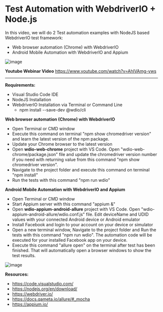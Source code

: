 # Test Automation with WebdriverIO + Node.js

In this video, we will do 2 Test automation examples with NodeJS based WebdriverIO test framework:

 * Web browser automation (Chrome) with WebdriverIO
 * Android Mobile Automation with WebdriverIO and Appium

![image](https://user-images.githubusercontent.com/89974862/169085283-1797e7a1-22af-486a-9932-39c33a43d270.png)

**Youtube Webinar Video** https://www.youtube.com/watch?v=AhIVAmg-yws

***********

**Requirements:**

- Visual Studio Code IDE
- NodeJS Installation
- WebdriverIO Installation via Terminal or Command Line
  - npm install --save-dev @wdio/cli

**Web browser automation (Chrome) with WebdriverIO**
- Open Terminal or CMD window
- Execute this command on terminal "npm show chromedriver version" and learn the latest version of the npm package.
- Update your Chrome browser to the latest version
- Open **wdio-web-chrome** project with VS Code. Open "wdio-web-chrome/package.json" file and update the chromedriver version number if you need with returning value from this command "npm show chromedriver version".
- Navigate to the project folder and execute this command on terminal "npm install"
- Run the tests with this command "npm run wdio"


**Android Mobile Automation with WebdriverIO and Appium**
- Open Terminal or CMD window
- Start Appium server with this command "appium &"
- Open **wdio-appium-android-allure** project with VS Code. Open "wdio-appium-android-allure/wdio.conf.js" file. Edit deviceName and UDID values with your connected Android device or Android emulator
- Install Facebook and login to your account on your device or simulator
- Open a new terminal window, Navigate to the project folder and Run the tests with this command "npm run wdio". The automation code will be executed for your installed Facebook app on your device.
- Execute this command "allure open" on the terminal after test has been finished. That will automatically open a browser windows to show the test results.

![image](https://user-images.githubusercontent.com/89974862/169106533-25be271a-a7c9-448b-8287-76dfaba42e0b.png)


**Resources:**
- https://code.visualstudio.com/
- https://nodejs.org/en/download/
- https://webdriver.io/
- https://docs.qameta.io/allure/#_mocha
- https://appium.io/
